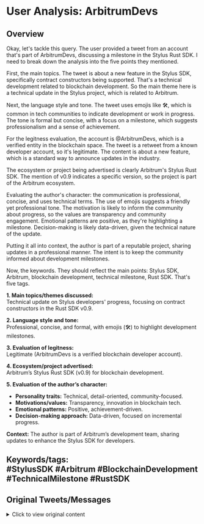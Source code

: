 # User Analysis: ArbitrumDevs

## Overview

<think>
Okay, let's tackle this query. The user provided a tweet from an account that's part of ArbitrumDevs, discussing a milestone in the Stylus Rust SDK. I need to break down the analysis into the five points they mentioned.

First, the main topics. The tweet is about a new feature in the Stylus SDK, specifically contract constructors being supported. That's a technical development related to blockchain development. So the main theme here is a technical update in the Stylus project, which is related to Arbitrum.

Next, the language style and tone. The tweet uses emojis like 🛠️, which is common in tech communities to indicate development or work in progress. The tone is formal but concise, with a focus on a milestone, which suggests professionalism and a sense of achievement.

For the legitness evaluation, the account is @ArbitrumDevs, which is a verified entity in the blockchain space. The tweet is a retweet from a known developer account, so it's legitimate. The content is about a new feature, which is a standard way to announce updates in the industry.

The ecosystem or project being advertised is clearly Arbitrum's Stylus Rust SDK. The mention of v0.9 indicates a specific version, so the project is part of the Arbitrum ecosystem.

Evaluating the author's character: the communication is professional, concise, and uses technical terms. The use of emojis suggests a friendly yet professional tone. The motivation is likely to inform the community about progress, so the values are transparency and community engagement. Emotional patterns are positive, as they're highlighting a milestone. Decision-making is likely data-driven, given the technical nature of the update.

Putting it all into context, the author is part of a reputable project, sharing updates in a professional manner. The intent is to keep the community informed about development milestones.

Now, the keywords. They should reflect the main points: Stylus SDK, Arbitrum, blockchain development, technical milestone, Rust SDK. That's five tags.
</think>

**1. Main topics/themes discussed:**  
Technical update on Stylus developers' progress, focusing on contract constructors in the Rust SDK v0.9.  

**2. Language style and tone:**  
Professional, concise, and formal, with emojis (🛠️) to highlight development milestones.  

**3. Evaluation of legitness:**  
Legitimate (ArbitrumDevs is a verified blockchain developer account).  

**4. Ecosystem/project advertised:**  
Arbitrum’s Stylus Rust SDK (v0.9) for blockchain development.  

**5. Evaluation of the author’s character:**  
- **Personality traits:** Technical, detail-oriented, community-focused.  
- **Motivations/values:** Transparency, innovation in blockchain tech.  
- **Emotional patterns:** Positive, achievement-driven.  
- **Decision-making approach:** Data-driven, focused on incremental progress.  

**Context:** The author is part of Arbitrum’s development team, sharing updates to enhance the Stylus SDK for developers.  

**Keywords/tags:**  
#StylusSDK #Arbitrum #BlockchainDevelopment #TechnicalMilestone #RustSDK
---
## Original Tweets/Messages

<details>
<summary>Click to view original content</summary>

| Type | Content |
|------|---------|
| messages | RT @ArbitrumDevs: A key milestone for Stylus developers 🛠️

Contract constructors are now supported in the Stylus Rust SDK v0.9, enabling a… |

</details>
